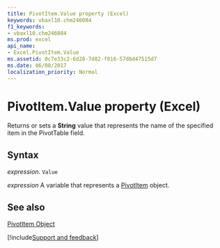 ```yaml
---
title: PivotItem.Value property (Excel)
keywords: vbaxl10.chm246084
f1_keywords:
- vbaxl10.chm246084
ms.prod: excel
api_name:
- Excel.PivotItem.Value
ms.assetid: 0c7e33c2-6d28-7d82-f016-57d6d47515d7
ms.date: 06/08/2017
localization_priority: Normal
---
```



# PivotItem.Value property (Excel)

Returns or sets a  **String** value that represents the name of the specified item in the PivotTable field.


## Syntax

_expression_. `Value`

_expression_ A variable that represents a [PivotItem](Excel.PivotItem.md) object.


## See also


[PivotItem Object](Excel.PivotItem.md)

[!include[Support and feedback](~/includes/feedback-boilerplate.md)]
